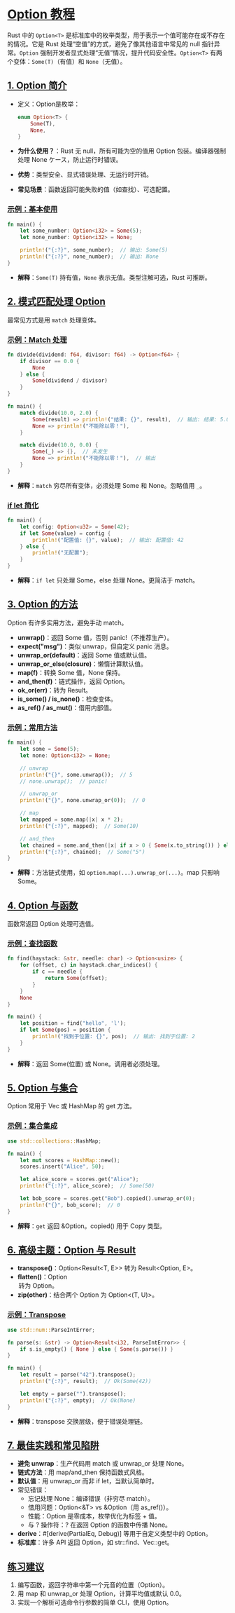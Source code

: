 # [Option 教程](https://rust.sui-book.com/03_std/01_option.html#option-教程)

Rust 中的 `Option<T>` 是标准库中的枚举类型，用于表示一个值可能存在或不存在的情况。它是 Rust 处理“空值”的方式，避免了像其他语言中常见的 null 指针异常。`Option` 强制开发者显式处理“无值”情况，提升代码安全性。`Option<T>` 有两个变体：`Some(T)`（有值）和 `None`（无值）。

## [1. Option 简介](https://rust.sui-book.com/03_std/01_option.html#1-option-简介)

- 定义：Option是枚举：

    ```rust
    enum Option<T> {
        Some(T),
        None,
    }
    ```

- **为什么使用？**：Rust 无 null，所有可能为空的值用 Option 包装。编译器强制处理 None ケース，防止运行时错误。

- **优势**：类型安全、显式错误处理、无运行时开销。

- **常见场景**：函数返回可能失败的值（如查找）、可选配置。

### [示例：基本使用](https://rust.sui-book.com/03_std/01_option.html#示例基本使用)

```rust
fn main() {
    let some_number: Option<i32> = Some(5);
    let none_number: Option<i32> = None;

    println!("{:?}", some_number);  // 输出: Some(5)
    println!("{:?}", none_number);  // 输出: None
}
```

- **解释**：`Some(T)` 持有值，`None` 表示无值。类型注解可选，Rust 可推断。

## [2. 模式匹配处理 Option](https://rust.sui-book.com/03_std/01_option.html#2-模式匹配处理-option)

最常见方式是用 `match` 处理变体。

### [示例：Match 处理](https://rust.sui-book.com/03_std/01_option.html#示例match-处理)

```rust
fn divide(dividend: f64, divisor: f64) -> Option<f64> {
    if divisor == 0.0 {
        None
    } else {
        Some(dividend / divisor)
    }
}

fn main() {
    match divide(10.0, 2.0) {
        Some(result) => println!("结果: {}", result),  // 输出: 结果: 5.0
        None => println!("不能除以零！"),
    }

    match divide(10.0, 0.0) {
        Some(_) => {},  // 未发生
        None => println!("不能除以零！"),  // 输出
    }
}
```

- **解释**：`match` 穷尽所有变体，必须处理 Some 和 None。忽略值用 `_`。

### [if let 简化](https://rust.sui-book.com/03_std/01_option.html#if-let-简化)

```rust
fn main() {
    let config: Option<u32> = Some(42);
    if let Some(value) = config {
        println!("配置值: {}", value);  // 输出: 配置值: 42
    } else {
        println!("无配置");
    }
}
```

- **解释**：`if let` 只处理 Some，else 处理 None。更简洁于 match。

## [3. Option 的方法](https://rust.sui-book.com/03_std/01_option.html#3-option-的方法)

Option 有许多实用方法，避免手动 match。

- **unwrap()**：返回 Some 值，否则 panic!（不推荐生产）。
- **expect("msg")**：类似 unwrap，但自定义 panic 消息。
- **unwrap_or(default)**：返回 Some 值或默认值。
- **unwrap_or_else(closure)**：懒惰计算默认值。
- **map(f)**：转换 Some 值，None 保持。
- **and_then(f)**：链式操作，返回 Option。
- **ok_or(err)**：转为 Result。
- **is_some() / is_none()**：检查变体。
- **as_ref() / as_mut()**：借用内部值。

### [示例：常用方法](https://rust.sui-book.com/03_std/01_option.html#示例常用方法)

```rust
fn main() {
    let some = Some(5);
    let none: Option<i32> = None;

    // unwrap
    println!("{}", some.unwrap());  // 5
    // none.unwrap();  // panic!

    // unwrap_or
    println!("{}", none.unwrap_or(0));  // 0

    // map
    let mapped = some.map(|x| x * 2);
    println!("{:?}", mapped);  // Some(10)

    // and_then
    let chained = some.and_then(|x| if x > 0 { Some(x.to_string()) } else { None });
    println!("{:?}", chained);  // Some("5")
}
```

- **解释**：方法链式使用，如 `option.map(...).unwrap_or(...)`。map 只影响 Some。

## [4. Option 与函数](https://rust.sui-book.com/03_std/01_option.html#4-option-与函数)

函数常返回 Option 处理可选值。

### [示例：查找函数](https://rust.sui-book.com/03_std/01_option.html#示例查找函数)

```rust
fn find(haystack: &str, needle: char) -> Option<usize> {
    for (offset, c) in haystack.char_indices() {
        if c == needle {
            return Some(offset);
        }
    }
    None
}

fn main() {
    let position = find("hello", 'l');
    if let Some(pos) = position {
        println!("找到于位置: {}", pos);  // 输出: 找到于位置: 2
    }
}
```

- **解释**：返回 Some(位置) 或 None。调用者必须处理。

## [5. Option 与集合](https://rust.sui-book.com/03_std/01_option.html#5-option-与集合)

Option 常用于 Vec 或 HashMap 的 get 方法。

### [示例：集合集成](https://rust.sui-book.com/03_std/01_option.html#示例集合集成)

```rust
use std::collections::HashMap;

fn main() {
    let mut scores = HashMap::new();
    scores.insert("Alice", 50);

    let alice_score = scores.get("Alice");
    println!("{:?}", alice_score);  // Some(50)

    let bob_score = scores.get("Bob").copied().unwrap_or(0);
    println!("{}", bob_score);  // 0
}
```

- **解释**：`get` 返回 &Option。copied() 用于 Copy 类型。

## [6. 高级主题：Option 与 Result](https://rust.sui-book.com/03_std/01_option.html#6-高级主题option-与-result)

- **transpose()**：Option<Result<T, E>> 转为 Result<Option, E>。
- **flatten()**：Option<Option> 转为 Option。
- **zip(other)**：结合两个 Option 为 Option<(T, U)>。

### [示例：Transpose](https://rust.sui-book.com/03_std/01_option.html#示例transpose)

```rust
use std::num::ParseIntError;

fn parse(s: &str) -> Option<Result<i32, ParseIntError>> {
    if s.is_empty() { None } else { Some(s.parse()) }
}

fn main() {
    let result = parse("42").transpose();
    println!("{:?}", result);  // Ok(Some(42))

    let empty = parse("").transpose();
    println!("{:?}", empty);  // Ok(None)
}
```

- **解释**：transpose 交换层级，便于错误处理链。

## [7. 最佳实践和常见陷阱](https://rust.sui-book.com/03_std/01_option.html#7-最佳实践和常见陷阱)

- **避免 unwrap**：生产代码用 match 或 unwrap_or 处理 None。
- **链式方法**：用 map/and_then 保持函数式风格。
- **默认值**：用 unwrap_or 而非 if let，当默认简单时。
- 常见错误：
    - 忘记处理 None：编译错误（非穷尽 match）。
    - 借用问题：Option<&T> vs &Option（用 as_ref()）。
    - 性能：Option 是零成本，枚举优化为标签 + 值。
    - 与 ? 操作符：? 在返回 Option 的函数中传播 None。
- **derive**：#[derive(PartialEq, Debug)] 等用于自定义类型中的 Option。
- **标准库**：许多 API 返回 Option，如 str::find、Vec::get。

## [练习建议](https://rust.sui-book.com/03_std/01_option.html#练习建议)

1. 编写函数，返回字符串中第一个元音的位置（Option）。
2. 用 map 和 unwrap_or 处理 Option<Vec>，计算平均值或默认 0.0。
3. 实现一个解析可选命令行参数的简单 CLI，使用 Option。